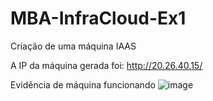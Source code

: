# MBA-InfraCloud-Ex1
Criação de uma máquina IAAS

A IP da máquina gerada foi: http://20.26.40.15/

Evidência de máquina funcionando
![image](https://user-images.githubusercontent.com/29128885/184022912-44bfb8ab-3c6a-499f-a8e9-dcaf3eab4a2d.png)
